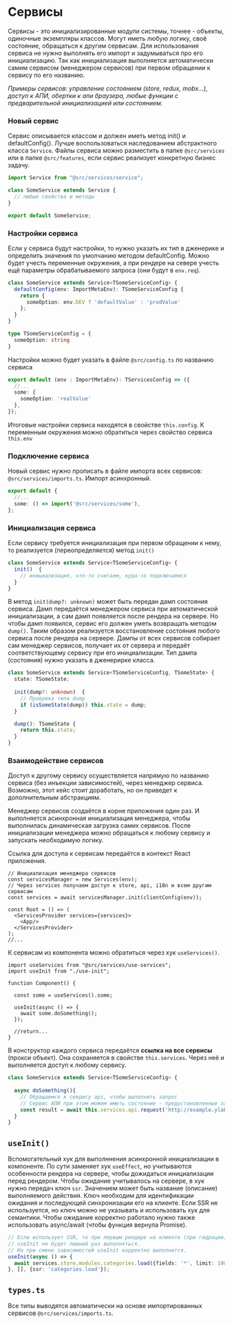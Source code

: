 # Сервисы

Сервисы - это инициализированные модули системы, точнее - объекты, одиночные экземпляры классов. 
Могут иметь любую логику, своё состояние, обращаться к другим сервисам. 
Для использования сервиса не нужно выполнять его импорт и задумываться про его инициализацию. 
Так как инициализация выполняется автоматически самим сервисом (менеджером сервисов) 
при первом обращении к сервису по его названию.

*Примеры сервисов: управление состоянием (store, redux, mobx...), доступ к АПИ, 
обертки к апи браузера, любые функции с предварительной инициализацией или состоянием.*

### Новый сервис

Сервис описывается классом и должен иметь метод init() и defaultConfig(). Лучше воспользоваться
наследованием абстрактного класса `Service`. Файлы сервиса можно разместить в папке `@src/services`
или в папке `@src/features`, если сервис реализует конкретную бизнес задачу.

```ts
import Service from "@src/services/service";

class SomeService extends Service {
  // любые свойства и методы
}

export default SomeService;
```

### Настройки сервиса

Если у сервиса будут настройки, то нужно указать их тип в дженерике 
и определить значения по умолчанию методом defaultConfig. Можно будет учесть переменные окружения,
а при рендере на севере учесть ещё параметры обрабатываемого запроса (они будут в `env.req`).

```ts
class SomeService extends Service<TSomeServiceConfig> {
  defaultConfig(env: ImportMetaEnv): TSomeServiceConfig {
    return {
      someOption: env.DEV ? 'defaultValue' : 'prodValue'
    };
  }
}

type TSomeServiceConfig = {
  someOption: string
}
```

Настройки можно будет указать в файле `@src/config.ts` по названию сервиса

```ts
export default (env : ImportMetaEnv): TServicesConfig => ({
  //...
  some: {
    someOption: 'realValue'
  },
});
```

Итоговые настройки сервиса находятся в свойстве `this.config`. К переменным окружения можно обратиться
через свойство сервиса `this.env`


### Подключение сервиса

Новый сервис нужно прописать в файле импорта всех сервисов: `@src/services/imports.ts`. Импорт
асинхронный.

```ts
export default {
  //...
  some: () => import('@src/services/some'),
};
```

### Инициализация сервиса

Если сервису требуется инициализация при первом обращении к нему, то реализуется (переопределяется)
метод `init()` 

```ts
class SomeService extends Service<TSomeServiceConfig> {
  init()  {
    // инициализация, что-то считаем, куда-то подключаемся
  }
}
```

В метод `init(dump?: unknown)` может быть передан дамп состояния сервиса. Дамп передаётся менеджером
сервиса при автоматической инициализации, а сам дамп появляется после рендера на сервере. Но чтобы
дамп появился, сервис его должен уметь возвращать методом `dump()`. Таким образом реализуется 
восстановление состояния любого сервиса после рендера на сервере. Дампы от
всех сервисов собирает сам менеджер сервисов, получает их от сервера и передаёт соответствующему
сервису при его инициализации. Тип дампа (состояния) нужно указать в дженерирке класса.

```ts
class SomeService extends Service<TSomeServiceConfig, TSomeState> {
  state: TSomeState;
  
  init(dump?: unknown)  {
    // Проврека типа dump
    if (isSomeState(dump)) this.state = dump;
  }

  dump(): TSomeState {
    return this.state;
  }
}


```

### Взаимодействие сервисов

Доступ к другому сервису осуществляется напрямую по названию сервиса (без инъекции зависимостей),
через менеджер сервиса. Возможно, этот кейс стоит доработать, но он приведет к дополнительным 
абстракциям.

Менеджер сервисов создаётся в корне приложения один раз. И выполняется асинхронная инициализация
менеджера, чтобы выполнилась динамическая загрузка самих сервисов. После инициализации менеджера 
можно обращаться к любому сервису и запускать необходимую логику. 

Ссылка для доступа к сервисам передаётся в контекст React приложения. 

```tsx
// Инициализация менеджера сервисов
const servicesManager = new Services(env);
// Через services получаем доступ к store, api, i18n и всем другим сервисам
const services = await servicesManager.init(clientConfig(env));

const Root = () => (
  <ServicesProvider services={services}>
    <App/>
  </ServicesProvider>
);
//...
```
К сервисам из компонента можно обратиться через хук `useServices()`.

```tsx
import useServices from "@src/services/use-services";
import useInit from "./use-init";

function Component() {

  const some = useServices().some;

  useInit(async () => {
    await some.doSomething();
  });

  //return...
}
```

В конструктор каждого сервиса передаётся **ссылка на все сервисы** (прокси объект). Она сохраняется
в свойстве `this.services`. Через неё и выполняется доступ к любому сервису.

```ts
class SomeService extends Service<TSomeServiceConfig> {
  
  async doSomething(){
    // Обращаемся к севрису api, чтобы выполнить запрос
    // Сервис АПИ при этом можем иметь состояние - предустановленные заголвоки с учётом авторизаци и i18n
    const result = await this.services.api.request('http://example.ylab.io/api/xxx')
  }
}
```

## `useInit()`

Вспомогательный хук для выполннения асинхронной инициализации в компоненте. По сути заменяет хук
`useEffect`, но учитываются особенности рендера на сервере, чтобы дожидаться инициализации перед
рендером. Чтобы ожидание учитывалось на сервере, в хук нужно передач ключ `ssr`.
Значением может быть название (описание) выполняемого действия. 
Ключ необходим для идентификации ожидания и последующей синхронизации его на клиенте. 
Если SSR не используется, но ключ можно не указывать и использовать хук для семантики. 
Чтобы ожидание корректно работало нужно также использовать async/await (чтобы функция вернула Promise).

```ts
// Если использует SSR, то при первым рендере на клиенте (при гидрации) 
// useInit не будет лишний раз выполняться. 
// Но при смене зависимостей useInit корректно выполнится.
useInit(async () => {
  await services.store.modules.categories.load({fields: '*', limit: 1000});
}, [], {ssr: 'categories.load'});
```

## `types.ts`

Все типы выводятся автоматически на основе импортированных сервисов `@src/services/imports.ts`.
